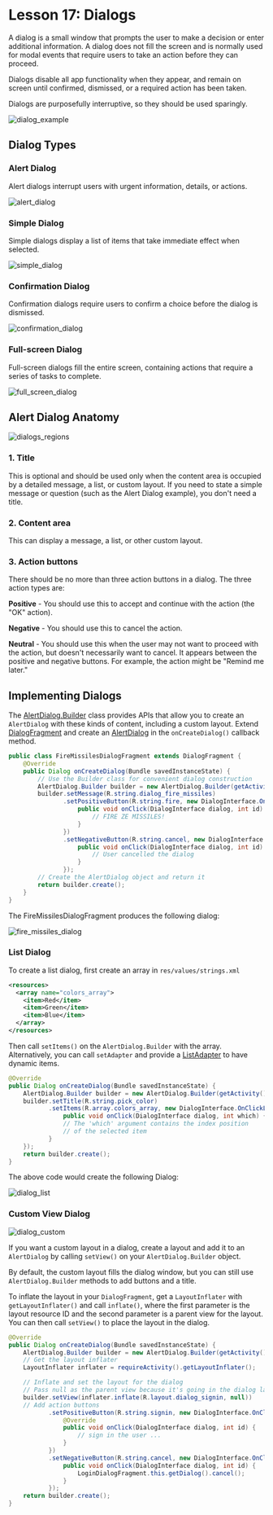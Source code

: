 # Lesson 17: Dialogs

A dialog is a small window that prompts the user to make a decision or enter additional information.
A dialog does not fill the screen and is normally used for modal events that require users to take 
an action before they can proceed.

Dialogs disable all app functionality when they appear, and remain on screen until confirmed, 
dismissed, or a required action has been taken.

Dialogs are purposefully interruptive, so they should be used sparingly.

![dialog_example]

## Dialog Types

### Alert Dialog

Alert dialogs interrupt users with urgent information, details, or actions.

![alert_dialog]

### Simple Dialog

Simple dialogs display a list of items that take immediate effect when selected.

![simple_dialog]

### Confirmation Dialog

Confirmation dialogs require users to confirm a choice before the dialog is dismissed.

![confirmation_dialog]

### Full-screen Dialog

Full-screen dialogs fill the entire screen, containing actions that require a series of tasks to 
complete.

![full_screen_dialog]

## Alert Dialog Anatomy

![dialogs_regions]

### 1. Title

This is optional and should be used only when the content area is occupied by a detailed message, a 
list, or custom layout. If you need to state a simple message or question (such as the Alert Dialog 
example), you don't need a title.

### 2. Content area

This can display a message, a list, or other custom layout.

### 3. Action buttons

There should be no more than three action buttons in a dialog. The three action types are:

**Positive** - You should use this to accept and continue with the action (the "OK" action).
  
**Negative** - You should use this to cancel the action.
  
**Neutral** - You should use this when the user may not want to proceed with the action, but doesn't
necessarily want to cancel. It appears between the positive and negative buttons. For example, the 
action might be "Remind me later."

## Implementing Dialogs

The [AlertDialog.Builder] class provides APIs that allow you to create an `AlertDialog` with these 
kinds of content, including a custom layout. Extend [DialogFragment] and create an [AlertDialog] in 
the `onCreateDialog()` callback method.

```java
public class FireMissilesDialogFragment extends DialogFragment {
    @Override
    public Dialog onCreateDialog(Bundle savedInstanceState) {
        // Use the Builder class for convenient dialog construction
        AlertDialog.Builder builder = new AlertDialog.Builder(getActivity());
        builder.setMessage(R.string.dialog_fire_missiles)
               .setPositiveButton(R.string.fire, new DialogInterface.OnClickListener() {
                   public void onClick(DialogInterface dialog, int id) {
                       // FIRE ZE MISSILES!
                   }
               })
               .setNegativeButton(R.string.cancel, new DialogInterface.OnClickListener() {
                   public void onClick(DialogInterface dialog, int id) {
                       // User cancelled the dialog
                   }
               });
        // Create the AlertDialog object and return it
        return builder.create();
    }
}
```
The FireMissilesDialogFragment produces the following dialog:

![fire_missiles_dialog]

### List Dialog
To create a list dialog, first create an array in `res/values/strings.xml`

```xml
<resources>
  <array name="colors_array">
    <item>Red</item>
    <item>Green</item>
    <item>Blue</item>
  </array>
</resources>
```

Then call `setItems()` on the `AlertDialog.Builder` with the array. Alternatively, you can call 
`setAdapter` and provide a [ListAdapter] to have dynamic items. 

```java
@Override
public Dialog onCreateDialog(Bundle savedInstanceState) {
    AlertDialog.Builder builder = new AlertDialog.Builder(getActivity());
    builder.setTitle(R.string.pick_color)
           .setItems(R.array.colors_array, new DialogInterface.OnClickListener() {
               public void onClick(DialogInterface dialog, int which) {
               // The 'which' argument contains the index position
               // of the selected item
           }
    });
    return builder.create();
}
```
The above code would create the following Dialog:

![dialog_list]

### Custom View Dialog

![dialog_custom]

If you want a custom layout in a dialog, create a layout and add it to an `AlertDialog` by calling 
`setView()` on your `AlertDialog.Builder` object.

By default, the custom layout fills the dialog window, but you can still use `AlertDialog.Builder` 
methods to add buttons and a title.

To inflate the layout in your `DialogFragment`, get a `LayoutInflater` with `getLayoutInflater()` 
and call `inflate()`, where the first parameter is the layout resource ID and the second parameter 
is a parent view for the layout. You can then call `setView()` to place the layout in the dialog.

```java
@Override
public Dialog onCreateDialog(Bundle savedInstanceState) {
    AlertDialog.Builder builder = new AlertDialog.Builder(getActivity());
    // Get the layout inflater
    LayoutInflater inflater = requireActivity().getLayoutInflater();

    // Inflate and set the layout for the dialog
    // Pass null as the parent view because it's going in the dialog layout
    builder.setView(inflater.inflate(R.layout.dialog_signin, null))
    // Add action buttons
           .setPositiveButton(R.string.signin, new DialogInterface.OnClickListener() {
               @Override
               public void onClick(DialogInterface dialog, int id) {
                   // sign in the user ...
               }
           })
           .setNegativeButton(R.string.cancel, new DialogInterface.OnClickListener() {
               public void onClick(DialogInterface dialog, int id) {
                   LoginDialogFragment.this.getDialog().cancel();
               }
           });
    return builder.create();
}
```

[dialog_example]: img/dialog_example.png "Example Dialog"
[alert_dialog]: img/alert_dialog.png "Alert Dialog"
[simple_dialog]: img/simple_dialog.png "Simple Dialog"
[confirmation_dialog]: img/confirmation_dialog.png "Confirmation Dialog"
[full_screen_dialog]: img/full_screen_dialog.png "Full-Screen Dialog"
[DialogFragment]: https://developer.android.com/reference/androidx/fragment/app/DialogFragment?hl=en
[AlertDialog]: https://developer.android.com/reference/android/app/AlertDialog.html
[dialogs_regions]: img/dialogs_regions.png "Anatomy of a Dialog"
[AlertDialog.Builder]: https://developer.android.com/reference/android/app/AlertDialog.Builder.html
[fire_missiles_dialog]: img/fire_missiles_dialog.png "FireMissilesDialog"
[dialog_list]: img/dialog_list.png
[ListAdapter]: https://developer.android.com/reference/android/widget/ListAdapter.html
[dialog_custom]: img/dialog_custom.png "Dialog with custom layout"